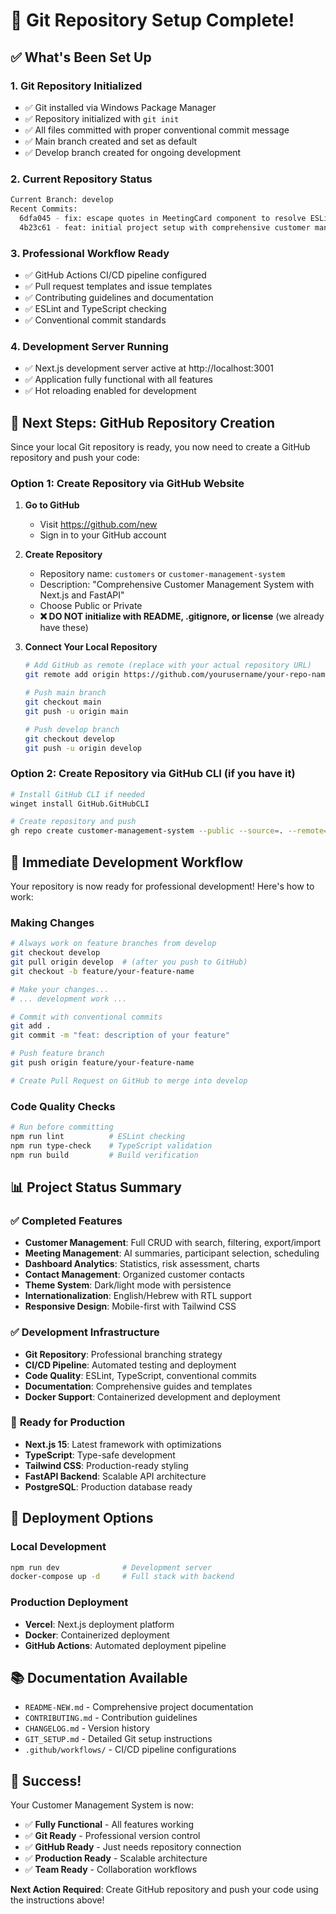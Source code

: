 # 🎉 Git Repository Setup Complete!

## ✅ What's Been Set Up

### 1. **Git Repository Initialized**
- ✅ Git installed via Windows Package Manager
- ✅ Repository initialized with `git init`
- ✅ All files committed with proper conventional commit message
- ✅ Main branch created and set as default
- ✅ Develop branch created for ongoing development

### 2. **Current Repository Status**
```bash
Current Branch: develop
Recent Commits:
  6dfa045 - fix: escape quotes in MeetingCard component to resolve ESLint warning
  4b23c61 - feat: initial project setup with comprehensive customer management system
```

### 3. **Professional Workflow Ready**
- ✅ GitHub Actions CI/CD pipeline configured
- ✅ Pull request templates and issue templates
- ✅ Contributing guidelines and documentation
- ✅ ESLint and TypeScript checking
- ✅ Conventional commit standards

### 4. **Development Server Running**
- ✅ Next.js development server active at http://localhost:3001
- ✅ Application fully functional with all features
- ✅ Hot reloading enabled for development

## 🚀 Next Steps: GitHub Repository Creation

Since your local Git repository is ready, you now need to create a GitHub repository and push your code:

### Option 1: Create Repository via GitHub Website

1. **Go to GitHub**
   - Visit https://github.com/new
   - Sign in to your GitHub account

2. **Create Repository**
   - Repository name: `customers` or `customer-management-system`
   - Description: "Comprehensive Customer Management System with Next.js and FastAPI"
   - Choose Public or Private
   - **❌ DO NOT initialize with README, .gitignore, or license** (we already have these)

3. **Connect Your Local Repository**
   ```bash
   # Add GitHub as remote (replace with your actual repository URL)
   git remote add origin https://github.com/yourusername/your-repo-name.git
   
   # Push main branch
   git checkout main
   git push -u origin main
   
   # Push develop branch
   git checkout develop
   git push -u origin develop
   ```

### Option 2: Create Repository via GitHub CLI (if you have it)

```bash
# Install GitHub CLI if needed
winget install GitHub.GitHubCLI

# Create repository and push
gh repo create customer-management-system --public --source=. --remote=origin --push
```

## 🔧 Immediate Development Workflow

Your repository is now ready for professional development! Here's how to work:

### Making Changes
```bash
# Always work on feature branches from develop
git checkout develop
git pull origin develop  # (after you push to GitHub)
git checkout -b feature/your-feature-name

# Make your changes...
# ... development work ...

# Commit with conventional commits
git add .
git commit -m "feat: description of your feature"

# Push feature branch
git push origin feature/your-feature-name

# Create Pull Request on GitHub to merge into develop
```

### Code Quality Checks
```bash
# Run before committing
npm run lint          # ESLint checking
npm run type-check    # TypeScript validation
npm run build         # Build verification
```

## 📊 Project Status Summary

### ✅ **Completed Features**
- **Customer Management**: Full CRUD with search, filtering, export/import
- **Meeting Management**: AI summaries, participant selection, scheduling
- **Dashboard Analytics**: Statistics, risk assessment, charts
- **Contact Management**: Organized customer contacts
- **Theme System**: Dark/light mode with persistence
- **Internationalization**: English/Hebrew with RTL support
- **Responsive Design**: Mobile-first with Tailwind CSS

### ✅ **Development Infrastructure**
- **Git Repository**: Professional branching strategy
- **CI/CD Pipeline**: Automated testing and deployment
- **Code Quality**: ESLint, TypeScript, conventional commits
- **Documentation**: Comprehensive guides and templates
- **Docker Support**: Containerized development and deployment

### 🎯 **Ready for Production**
- **Next.js 15**: Latest framework with optimizations
- **TypeScript**: Type-safe development
- **Tailwind CSS**: Production-ready styling
- **FastAPI Backend**: Scalable API architecture
- **PostgreSQL**: Production database ready

## 🚀 Deployment Options

### Local Development
```bash
npm run dev              # Development server
docker-compose up -d     # Full stack with backend
```

### Production Deployment
- **Vercel**: Next.js deployment platform
- **Docker**: Containerized deployment
- **GitHub Actions**: Automated deployment pipeline

## 📚 Documentation Available

- `README-NEW.md` - Comprehensive project documentation
- `CONTRIBUTING.md` - Contribution guidelines
- `CHANGELOG.md` - Version history
- `GIT_SETUP.md` - Detailed Git setup instructions
- `.github/workflows/` - CI/CD pipeline configurations

## 🎉 Success!

Your Customer Management System is now:
- ✅ **Fully Functional** - All features working
- ✅ **Git Ready** - Professional version control
- ✅ **GitHub Ready** - Just needs repository connection
- ✅ **Production Ready** - Scalable architecture
- ✅ **Team Ready** - Collaboration workflows

**Next Action Required**: Create GitHub repository and push your code using the instructions above!
